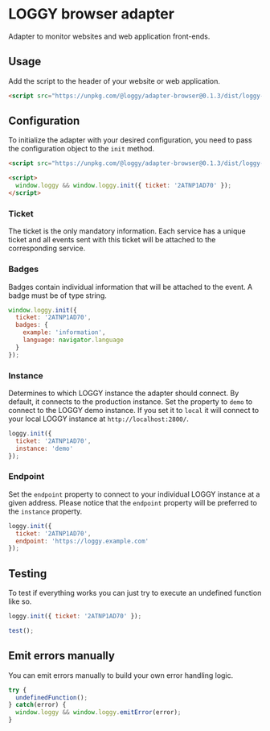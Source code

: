 # LOGGY browser adapter

Adapter to monitor websites and web application front-ends.

## Usage

Add the script to the header of your website or web application.

```html
<script src="https://unpkg.com/@loggy/adapter-browser@0.1.3/dist/loggy-client-browser.js" crossorigin></script>
```

## Configuration

To initialize the adapter with your desired configuration, you need to pass the configuration object to the `init` method.

```html
<script src="https://unpkg.com/@loggy/adapter-browser@0.1.3/dist/loggy-client-browser.js" crossorigin></script>

<script>
  window.loggy && window.loggy.init({ ticket: '2ATNP1AD70' });
</script>
```

### Ticket

The ticket is the only mandatory information. Each service has a unique ticket and all events sent with this ticket will be attached to the corresponding service.

### Badges

Badges contain individual information that will be attached to the event. A badge must be of type string.

```javascript
window.loggy.init({
  ticket: '2ATNP1AD70',
  badges: {
    example: 'information',
    language: navigator.language
  }
});
```

### Instance

Determines to which LOGGY instance the adapter should connect. By default, it connects to the production instance. Set the property to `demo` to connect to the LOGGY demo instance. If you set it to `local` it will connect to your local LOGGY instance at `http://localhost:2800/`.

```javascript
loggy.init({
  ticket: '2ATNP1AD70',
  instance: 'demo'
});
```

### Endpoint

Set the `endpoint` property to connect to your individual LOGGY instance at a given address. Please notice that the `endpoint` property will be preferred to the `instance` property.

```javascript
loggy.init({
  ticket: '2ATNP1AD70',
  endpoint: 'https://loggy.example.com'
});
```

## Testing

To test if everything works you can just try to execute an undefined function like so.

```javascript
loggy.init({ ticket: '2ATNP1AD70' });

test();
```

## Emit errors manually

You can emit errors manually to build your own error handling logic.

```javascript
try {
  undefinedFunction();
} catch(error) {
  window.loggy && window.loggy.emitError(error);
}
```